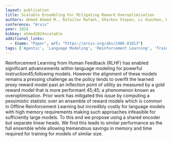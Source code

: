 ```yaml
---
layout: publication
title: Scalable Ensembling For Mitigating Reward Overoptimisation
authors: Ahmed Ahmed M., Rafailov Rafael, Sharkov Stepan, Li Xuechen, Koyejo Sanmi
conference: "Arxiv"
year: 2024
bibkey: ahmed2024scalable
additional_links:
  - {name: "Paper", url: "https://arxiv.org/abs/2406.01013"}
tags: ['Agentic', 'Language Modeling', 'Reinforcement Learning', 'Training Techniques']
---
```

Reinforcement Learning from Human Feedback (RLHF) has enabled significant advancements within language modeling for powerful instruction45;following models. However the alignment of these models remains a pressing challenge as the policy tends to overfit the learned proxy reward model past an inflection point of utility as measured by a gold reward model that is more performant 45;45; a phenomenon known as overoptimisation. Prior work has mitigated this issue by computing a pessimistic statistic over an ensemble of reward models which is common in Offline Reinforcement Learning but incredibly costly for language models with high memory requirements making such approaches infeasible for sufficiently large models. To this end we propose using a shared encoder but separate linear heads. We find this leads to similar performance as the full ensemble while allowing tremendous savings in memory and time required for training for models of similar size.
